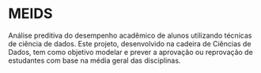 # MEIDS
Análise preditiva do desempenho acadêmico de alunos utilizando técnicas de ciência de dados. Este projeto, desenvolvido na cadeira de Ciências de Dados, tem como objetivo modelar e prever a aprovação ou reprovação de estudantes com base na média geral das disciplinas.
